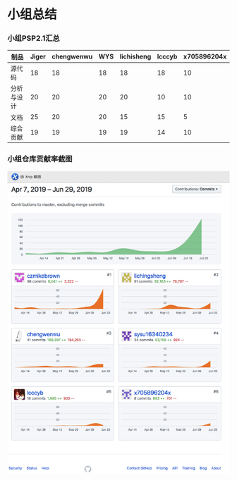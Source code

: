 # 小组总结
### 小组PSP2.1汇总
|制品|Jiger|chengwenwu|WYS|lichisheng|lcccyb|x705896204x|
|----|-----|------|-----|------|-----|-----|
|源代码|18|18|18|18|18|10|
|分析与设计|20|20|20|20|10|10|
|文档|25|20|20|15|15|5|
|综合贡献|19|19|19|19|14|10|

### 小组仓库贡献率截图

![小组贡献率](https://github.com/preorderingmenugroup/SYSU-preordering_menu/blob/master/document/finalReport/image/groupcontribution.jpg?raw=true)
